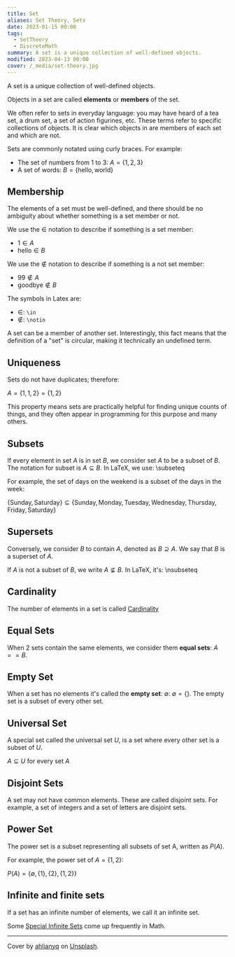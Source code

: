 ```yaml
---
title: Set
aliases: Set Theory, Sets
date: 2023-01-15 00:00
tags:
  - SetTheory
  - DiscreteMath
summary: A set is a unique collection of well-defined objects.
modified: 2023-04-13 00:00
cover: /_media/set-theory.jpg
---
```


A set is a unique collection of well-defined objects.

Objects in a set are called **elements** or **members** of the set.

We often refer to sets in everyday language: you may have heard of a tea set, a drum set, a set of action figurines, etc. These terms refer to specific collections of objects. It is clear which objects in are members of each set and which are not.

Sets are commonly notated using curly braces. For example:

* The set of numbers from 1 to 3: $A = \{1, 2, 3\}$
* A set of words: $B = \{\text{hello}, \text{world}\}$

## Membership

The elements of a set must be well-defined, and there should be no ambiguity about whether something is a set member or not.

We use the $\in$ notation to describe if something is a set member:

* $1 \in A$
* $\text{hello} \in B$

We use the $\notin$ notation to describe if something is a not set member:

* $99 \notin A$
* $\text{goodbye} \notin B$

The symbols in Latex are:

* $\in$: `\in`
* $\notin$: `\notin`

A set can be a member of another set. Interestingly, this fact means that the definition of a "set" is circular, making it technically an undefined term.

## Uniqueness

Sets do not have duplicates; therefore:

$A = \{1, 1, 2\} = \{1, 2\}$

This property means sets are practically helpful for finding unique counts of things, and they often appear in programming for this purpose and many others.

## Subsets

If every element in set $A$ is in set $B$, we consider set $A$ to be a subset of $B$. The notation for subset is $A \subseteq B$. In LaTeX, we use: \subseteq

For example, the set of days on the weekend is a subset of the days in the week:

$\{\text{Sunday}, \text{Saturday}\} \subseteq \{\text{Sunday}, \text{Monday}, \text{Tuesday}, \text{Wednesday}, \text{Thursday}, \text{Friday}, \text{Saturday}\}$

## Supersets

Conversely, we consider $B$ to contain $A$, denoted as $B \supseteq A$. We say that $B$ is a superset of $A$.

If $A$ is not a subset of $B$, we write $A \nsubseteq B$. In LaTeX, it's: \nsubseteq

## Cardinality

The number of elements in a set is called [Cardinality](cardinality.md)

## Equal Sets

When 2 sets contain the same elements, we consider them **equal sets**: $A == B$.

## Empty Set

When a set has no elements it's called the **empty set**: $\emptyset$: $\emptyset = \{\}$. The empty set is a subset of every other set.

## Universal Set

A special set called the universal set $U$, is a set where every other set is a subset of $U$.

$A \subseteq U$ for every set $A$

## Disjoint Sets

A set may not have common elements. These are called disjoint sets. For example, a set of integers and a set of letters are disjoint sets.

## Power Set

The power set is a subset representing all subsets of set A, written as $P(A)$.

For example, the power set of $A = \{1, 2\}$:

$P(A) = \{\emptyset, \{1\}, \{2\}, \{1, 2\}\}$

## Infinite and finite sets

If a set has an infinite number of elements, we call it an infinite set.

Some [Special Infinite Sets](special-infinite-sets.md) come up frequently in Math.

<hr>

Cover by <a href="https://unsplash.com/ko/@ahlianyq?utm_source=unsplash&utm_medium=referral&utm_content=creditCopyText">ahlianyq</a> on <a href="https://unsplash.com/photos/Cu80T4bZ0rI?utm_source=unsplash&utm_medium=referral&utm_content=creditCopyText">Unsplash</a>.